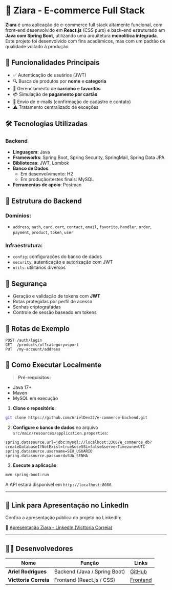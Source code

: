 # 🛒 Ziara - E-commerce Full Stack

**Ziara** é uma aplicação de e-commerce full stack altamente funcional, com front-end desenvolvido em **React.js** (CSS puro) e back-end estruturado em **Java com Spring Boot**, utilizando uma arquitetura **monolítica integrada**. Este projeto foi desenvolvido com fins acadêmicos, mas com um padrão de qualidade voltado à produção.

## 🚀 Funcionalidades Principais

- ✅ Autenticação de usuários (JWT)
- 🔍 Busca de produtos por **nome** e **categoria**
- 🛒 Gerenciamento de **carrinho** e **favoritos**
- 💳 Simulação de **pagamento por cartão**
- 📧 Envio de e-mails (confirmação de cadastro e contato)
- ⚠️ Tratamento centralizado de exceções

## 🛠️ Tecnologias Utilizadas

### Backend
- **Linguagem**: Java
- **Frameworks**: Spring Boot, Spring Security, SpringMail, Spring Data JPA
- **Bibliotecas**: JWT, Lombok
- **Banco de Dados**: 
  - Em desenvolvimento: H2
  - Em produção/testes finais: MySQL
- **Ferramentas de apoio**: Postman

## 📁 Estrutura do Backend

### Domínios:
- `address`, `auth`, `card`, `cart`, `contact`, `email`, `favorite`, `handler`, `order`, `payment`, `product`, `token`, `user`

### Infraestrutura:
- `config`: configurações do banco de dados
- `security`: autenticação e autorização com JWT
- `utils`: utilitários diversos

## 🔐 Segurança

- Geração e validação de tokens com **JWT**
- Rotas protegidas por perfil de acesso
- Senhas criptografadas
- Controle de sessão baseado em tokens

## 🔄 Rotas de Exemplo

```http
POST /auth/login
GET  /products/of?category=sport
PUT  /my-account/address
````

## 🔧 Como Executar Localmente

> **Pré-requisitos:**
- Java 17+
- Maven
- MySQL em execução

1. **Clone o repositório**:
```bash
git clone https://github.com/ArielDev22/e-commerce-backend.git
````

2. **Configure o banco de dados** no arquivo `src/main/resources/application.properties`:

```properties
spring.datasource.url=jdbc:mysql://localhost:3306/e_commerce_db?createDatabaseIfNotExist=true&useSSL=false&serverTimezone=UTC
spring.datasource.username=SEU_USUARIO
spring.datasource.password=SUA_SENHA
```

3. **Execute a aplicação**:

```bash
mvn spring-boot:run
```

A API estará disponível em `http://localhost:8080`.

---

## 🔗 Link para Apresentação no LinkedIn

Confira a apresentação pública do projeto no LinkedIn:

📎 [Apresentação Ziara - LinkedIn (Victtoria Correia)](https://www.linkedin.com/posts/victtoria-correia-3268v_reactjs-springboot-fullstack-activity-7340827643543457793-iAuF)

---

## 👨‍💻 Desenvolvedores

| Nome                  | Função                       | Links                                                              |
| --------------------- | ---------------------------- | ------------------------------------------------------------------- |
| **Ariel Rodrigues**   | Backend (Java / Spring Boot) | [GitHub](https://github.com/ArielDev22)
| **Victtoria Correia** | Frontend (React.js / CSS)    | [Frontend](https://github.com/Victtoriacorreia01/E-commerce-Faculdade)    |
